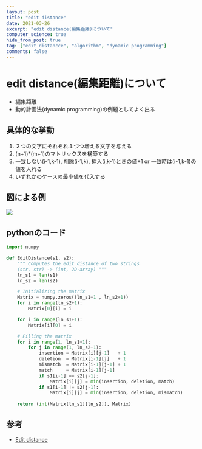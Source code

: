 ```yaml
---
layout: post
title: "edit distance"
date: 2021-03-26
excerpt: "edit distance(編集距離)について"
computer_science: true
hide_from_post: true
tag: ["edit distancce", "algorithm", "dynamic programming"]
comments: false
---
```


# edit distance(編集距離)について
 - 編集距離
 - 動的計画法(dynamic programming)の例題としてよく出る

## 具体的な挙動
 1. ２つの文字にそれぞれ１づつ増える文字を与える
 2. (n+1)*(m+1)のマトリックスを構築する
 3. 一致しない(i-1,k-1), 削除(i-1,k), 挿入(i,k-1)ときの値+1 or 一致時は(i-1,k-1)の値を入れる
 4. いずれかのケースの最小値を代入する

## 図による例
<div>
  <img src="https://user-images.githubusercontent.com/4949982/112608691-f943b980-8e5d-11eb-928e-f16c0b89d588.png">
</div>

## pythonのコード

```python
import numpy 

def EditDistance(s1, s2):
    """ Computes the edit distance of two strings
    (str, str) -> (int, 2D-array) """
    ln_s1 = len(s1)
    ln_s2 = len(s2)

    # Initializing the matrix
    Matrix = numpy.zeros((ln_s1+1 , ln_s2+1))
    for i in range(ln_s2+1):
        Matrix[0][i] = i

    for i in range(ln_s1+1):
        Matrix[i][0] = i

    # Filling the matrix
    for i in range(1, ln_s1+1):
        for j in range(1, ln_s2+1):
            insertion = Matrix[i][j-1]   + 1
            deletion  = Matrix[i-1][j]   + 1
            mismatch  = Matrix[i-1][j-1] + 1
            match     = Matrix[i-1][j-1]
            if s1[i-1] == s2[j-1]:
                Matrix[i][j] = min(insertion, deletion, match)
            if s1[i-1] != s2[j-1]:
                Matrix[i][j] = min(insertion, deletion, mismatch)
    
    return (int(Matrix[ln_s1][ln_s2]), Matrix)
```

## 参考
 - [Edit distance](https://en.wikipedia.org/wiki/Edit_distance)
